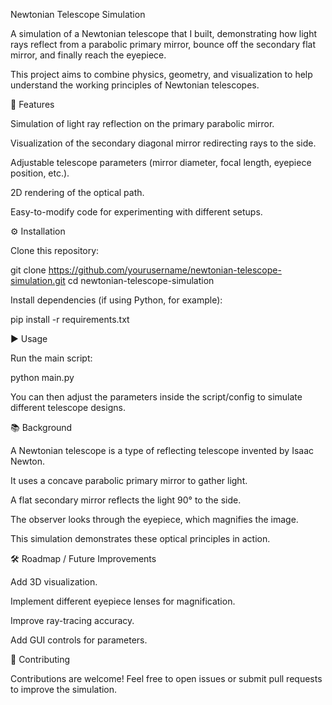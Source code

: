 Newtonian Telescope Simulation

A simulation of a Newtonian telescope that I built, demonstrating how light rays reflect from a parabolic primary mirror, bounce off the secondary flat mirror, and finally reach the eyepiece.

This project aims to combine physics, geometry, and visualization to help understand the working principles of Newtonian telescopes.

🔭 Features

Simulation of light ray reflection on the primary parabolic mirror.

Visualization of the secondary diagonal mirror redirecting rays to the side.

Adjustable telescope parameters (mirror diameter, focal length, eyepiece position, etc.).

2D rendering of the optical path.

Easy-to-modify code for experimenting with different setups.

⚙️ Installation

Clone this repository:

git clone https://github.com/yourusername/newtonian-telescope-simulation.git
cd newtonian-telescope-simulation


Install dependencies (if using Python, for example):

pip install -r requirements.txt

▶️ Usage

Run the main script:

python main.py


You can then adjust the parameters inside the script/config to simulate different telescope designs.

📚 Background

A Newtonian telescope is a type of reflecting telescope invented by Isaac Newton.

It uses a concave parabolic primary mirror to gather light.

A flat secondary mirror reflects the light 90° to the side.

The observer looks through the eyepiece, which magnifies the image.

This simulation demonstrates these optical principles in action.

🛠️ Roadmap / Future Improvements

Add 3D visualization.

Implement different eyepiece lenses for magnification.

Improve ray-tracing accuracy.

Add GUI controls for parameters.

🤝 Contributing

Contributions are welcome! Feel free to open issues or submit pull requests to improve the simulation.
